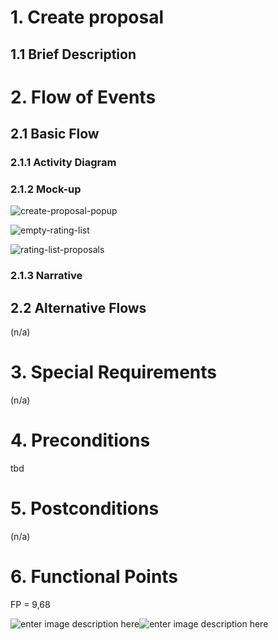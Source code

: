 ﻿# 1. Create proposal

## 1.1 Brief Description

# 2. Flow of Events
## 2.1 Basic Flow

### 2.1.1 Activity Diagram

### 2.1.2 Mock-up
![create-proposal-popup](https://raw.githubusercontent.com/placetobeer/ptb-documentation/master/use-cases/ui-mockups/createProposal.png)

![empty-rating-list](https://raw.githubusercontent.com/placetobeer/ptb-documentation/master/use-cases/ui-mockups/emptyRatingList.png)

![rating-list-proposals](https://raw.githubusercontent.com/placetobeer/ptb-documentation/master/use-cases/ui-mockups/ratingListWithProposals.png)

### 2.1.3 Narrative

## 2.2 Alternative Flows
(n/a)

# 3. Special Requirements
(n/a)

# 4. Preconditions
tbd

# 5. Postconditions
(n/a)
 
# 6. Functional Points
FP = 9,68

![enter image description here](https://raw.githubusercontent.com/placetobeer/ptb-documentation/master/function-points/create-proposal-fp.png)![enter image description here](https://raw.githubusercontent.com/placetobeer/ptb-documentation/master/function-points/fp-table2.png)






